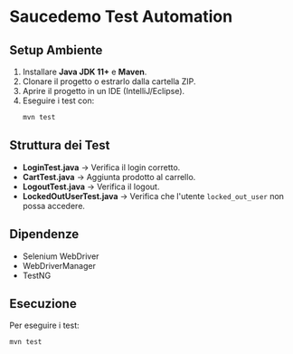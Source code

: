 # Saucedemo Test Automation

## Setup Ambiente
1. Installare **Java JDK 11+** e **Maven**.
2. Clonare il progetto o estrarlo dalla cartella ZIP.
3. Aprire il progetto in un IDE (IntelliJ/Eclipse).
4. Eseguire i test con:
   ```sh
   mvn test
   ```

## Struttura dei Test
- **LoginTest.java** → Verifica il login corretto.
- **CartTest.java** → Aggiunta prodotto al carrello.
- **LogoutTest.java** → Verifica il logout.
- **LockedOutUserTest.java** → Verifica che l'utente `locked_out_user` non possa accedere.

## Dipendenze
- Selenium WebDriver
- WebDriverManager
- TestNG

## Esecuzione
Per eseguire i test:
```sh
mvn test
```
